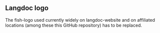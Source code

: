 ## Langdoc logo

The fish-logo used currently widely on langdoc-website and on affiliated locations (among these this GitHub repository) has to be replaced.